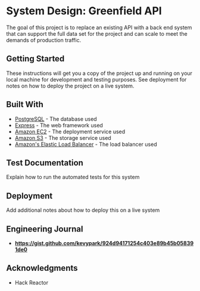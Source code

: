 # System Design: Greenfield API

The goal of this project is to replace an existing API with a back end system that can support the full data set for the project and can scale to meet the demands of production traffic.

## Getting Started

These instructions will get you a copy of the project up and running on your local machine for development and testing purposes. See deployment for notes on how to deploy the project on a live system.

## Built With

* [PostgreSQL](https://www.postgresql.org/docs/11/) - The database used
* [Express](http://expressjs.com/) - The web framework used
* [Amazon EC2](https://aws.amazon.com/ec2/) - The deployment service used 
* [Amazon S3](https://aws.amazon.com/s3/) - The storage service used
* [Amazon's Elastic Load Balancer](https://aws.amazon.com/elasticloadbalancing/) - The load balancer used
## Test Documentation

Explain how to run the automated tests for this system


## Deployment

Add additional notes about how to deploy this on a live system


## Engineering Journal

* **https://gist.github.com/kevypark/924d94171254c403e89b45b058391de0** 


## Acknowledgments

* Hack Reactor

